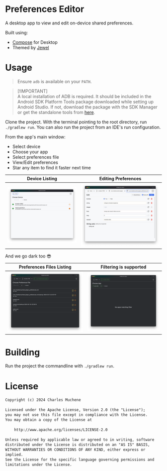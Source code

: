 # Preferences Editor
A desktop app to view and edit on-device shared preferences.

Built using:
* [Compose](https://github.com/JetBrains/compose-multiplatform) for Desktop
* Themed by [Jewel](https://github.com/JetBrains/jewel)

# Usage
> Ensure `adb` is available on your `PATH`.

>  [!IMPORTANT]  
>  A local installation of ADB is required. It should be included in the Android SDK Platform Tools package downloaded while setting up Android Studio.
If not, download the package with the SDK Manager or get the standalone tools from [here](https://developer.android.com/studio/releases/platform-tools).

Clone the project. With the terminal pointing to the root directory, run `./gradlew run`.
You can also run the project from an IDE's run configuration.

From the app's main window:
* Select device
* Choose your app
* Select preferences file
* View/Edit preferences
* Star any item to find it faster next time

| Device Listing                                | Editing Preferences                        |
|-----------------------------------------------|--------------------------------------------|
| ![image](./images/01-pref-editor-devices.png) | ![image](./images/04-pref-editor-edit.png) |

And we go dark too 😎

| Preferences Files Listing                   | Filtering is supported                         |
|---------------------------------------------|------------------------------------------------|
| ![image](./images/03-pref-editor-files.png) | ![image](./images/02-pref-editor-filtered.png) |

# Building
Run the project the commandline with `./gradlew run`. 

# License

    Copyright (c) 2024 Charles Muchene
    
    Licensed under the Apache License, Version 2.0 (the "License");
    you may not use this file except in compliance with the License.
    You may obtain a copy of the License at
    
        http://www.apache.org/licenses/LICENSE-2.0
    
    Unless required by applicable law or agreed to in writing, software
    distributed under the License is distributed on an "AS IS" BASIS,
    WITHOUT WARRANTIES OR CONDITIONS OF ANY KIND, either express or implied.
    See the License for the specific language governing permissions and
    limitations under the License.
